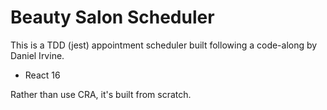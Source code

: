 # Beauty Salon Scheduler

This is a TDD (jest) appointment scheduler built following a code-along by Daniel Irvine.

- React 16

Rather than use CRA, it's built from scratch.

<!-- git clone ``
npm install

npm test -->